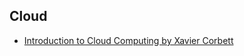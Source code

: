 ## **Cloud**
- [Introduction to Cloud Computing by Xavier Corbett](https://www.udemy.com/course/introduction-to-cloud-computing/)
